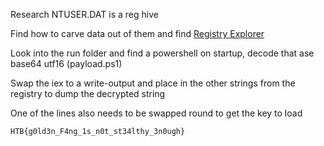 Research NTUSER.DAT is a reg hive

Find how to carve data out of them and find [Registry Explorer](https://ericzimmerman.github.io/)

Look into the run folder and find a powershell on startup, decode that ase base64 utf16 (payload.ps1)

Swap the iex to a write-output and place in the other strings from the registry to dump the decrypted string

One of the lines also needs to be swapped round to get the key to load

```
HTB{g0ld3n_F4ng_1s_n0t_st34lthy_3n0ugh}
```
